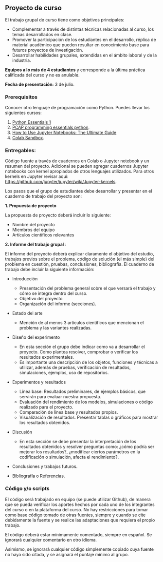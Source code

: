 ## Proyecto de curso 

El trabajo grupal de curso tiene como objetivos principales:

- Complementar a través de distintas técnicas relacionadas al curso, los temas desarrollados en clase.
- Promover la participación de los estudiantes en el desarrollo, réplica de material académico que pueden resultar en conocimiento base para futuros proyectos de investigación.
- Desarrollar habilidades grupales, extendidas en el ámbito laboral y de la industria.

**Equipos a lo más de 4 estudiantes** y corresponde a la última práctica calificada del curso y no es anulable.

**Fecha de presentación:** 3 de julio.

### Prerequisitos

Conocer otro lenguaje de programación como Python. Puedes llevar los siguientes cursos:

  1.  [Python Essentials 1](https://skillsforall.com/course/python-essentials-1?courseLang=en-US) 
  2.  [PCAP programming essentials python](https://www.netacad.com/courses/programming/pcap-programming-essentials-python). 
  3.  [How to Use Jupyter Notebooks: The Ultimate Guide](https://www.datacamp.com/tutorial/tutorial-jupyter-notebook)
  4.  [Colab Sandbox](https://colab.research.google.com/).

### Entregables:

Código fuente a través de cuadernos en Colab o Jupyter notebook y un resumen del proyecto. 
Adicional se pueden agregar cuadernos Jupyter notebooks con kernel apropiados de otros lenguajes utilizados. 
Para otros kernels en Jupyter revisar aquí: https://github.com/jupyter/jupyter/wiki/Jupyter-kernels. 


Los pasos que el grupo de estudiantes debe desarrollar y presentar en el cuaderno de trabajo del proyecto son:

**1. Propuesta de proyecto**

La propuesta de proyecto deberá incluir lo siguiente:

- Nombre del proyecto
- Miembros del equipo
- Artículos científicos relevantes


**2. Informe del trabajo grupal** :

El informe del proyecto deberá explicar claramente el objetivo del estudio, trabajos previos sobre el problema, código de solución (el más simple) del problema en cuestión, pruebas, conclusiones, 
bibliografía. El cuaderno de trabajo  debe incluir la siguiente información:

* Introducción
  - Presentación del problema general sobre el que versará el trabajo y cómo se integra dentro  del curso.
  - Objetivo del proyecto
  - Organización del informe (secciones).
  
* Estado del arte
  - Mención de al menos 3 artículos científicos que mencionan el problema y las variantes realizadas.

* Diseño del experimento
  - En esta sección el grupo debe indicar como va a desarrollar el proyecto. Como plantea resolver, comprobar o verificar los resultados experimentales. 
  - Es importante una descripción de los objetos, funciones y técnicas a utilizar, además de pruebas, verificación de resultados, simulaciones, ejemplos, uso de repositorios. 

* Experimentos y resultados
  - Línea base: Resultados preliminares, de ejemplos básicos, que servirán para evaluar nuestra propuesta. 
  - Evaluación del rendimiento de los modelos, simulaciones o código realizado para el proyecto.
  - Comparación de línea base y resultados propios. 
  - Visualización de resultados. Presentar tablas o gráficos para mostrar los resultados obtenidos. 

* Discusión
  - En esta sección se debe presentar la interpretación de los resultados obtenidos y resolver preguntas como: ¿cómo podría ser mejorar los resultados?, 
  ¿modificar ciertos parámetros en la codificación o simulación, afecta el rendimiento?.

* Conclusiones y trabajos futuros.

* Bibliografía o Referencias. 


### Código y/o scripts

El código será trabajado en equipo (se puede utilizar Github), de manera que se pueda verificar los aportes hechos por cada uno de los integrantes del curso o en la plataforma del curso.
No hay restricciones para tomar como base código tomado de otras fuentes, siempre y cuando se cite debidamente la fuente y se realice las adaptaciones que requiera el propio trabajo. 


El código deberá estar mínimamente comentado, siempre en español. Se ignorará cualquier comentario en otro idioma.

Asimismo, se ignorará cualquier código simplemente copiado cuya fuente no haya sido citada, y se asignará el puntaje mínimo al grupo.











